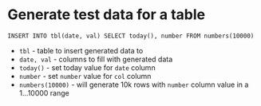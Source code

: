 # Generate test data for a table

```clickhouse
INSERT INTO tbl(date, val) SELECT today(), number FROM numbers(10000)
```

- `tbl` - table to insert generated data to
- `date, val` - columns to fill with generated data
- `today()` - set today value for `date` column
- `number` - set `number` value for `col` column
- `numbers(10000)` - will generate 10k rows with `number` column value in a 1...10000 range


